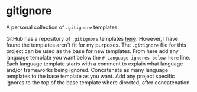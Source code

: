 # gitignore

A personal collection of `.gitignore` templates. 

GitHub has a repository of `.gitignore` templates [here](https://github.com/github/gitignore).
However, I have found the templates aren't fit for my purposes. 
The `.gitignore` file for this project can be used as the base for new templates.
From here add any language template you want below the `# Language ignores below here` line.
Each language template starts with a comment to explain what language and/or frameworks being ignored.
Concatenate as many language templates to the base template as you want.
Add any project specific ignores to the top of the base template where directed, after concatenation.